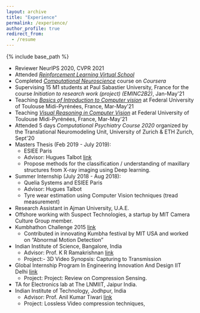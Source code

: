 ```yaml
---
layout: archive
title: "Experience"
permalink: /experience/
author_profile: true
redirect_from:
  - /resume
---
```


{% include base_path %}

* Reviewer NeurIPS 2020, CVPR 2021
* Attended *[Reinforcement Learning Virtual School](https://rlvs.aniti.fr/)* 
* Completed *[Computational Neuroscience](https://www.coursera.org/learn/computational-neuroscience)* course on *Coursera* 
* Supervising 15 M1 students at Paul Sabastier University, France for the course *Initiation to research work (project) (EMINC2B2)*,  Jan-May'21
* Teaching *[Basics of Introduction to Computer vision](https://rufinv.github.io/Intro2AI-advanced-class/)* at Federal University of Toulouse Midi-Pyrénées, France, Mar-May'21
* Teaching *[Visual Reasoning in Computer Vision](https://rufinv.github.io/Intro2AI-advanced-class/)* at Federal University of Toulouse Midi-Pyrénées, France, Mar-May'21
* Attended 5 days *Computational Psychiatry Course 2020* organized by the Translational Neuromodeling Unit, University of Zurich & ETH Zurich, Sept'20
* Masters Thesis (Feb 2019 - July 2019):
  * ESIEE Paris
  * Advisor: Hugues Talbot [link](https://hugues-talbot.github.io)
  * Propose methods for the classification / understanding of maxillary structures from X-ray imaging using Deep learning.
* Summer Internship (July 2018 - Aug 2018): 
  * Quelia Systems and ESIEE Paris 
  * Advisor: Hugues Talbot
  * Tyre wear estimation using Computer Vision techniques (tread measurement)
* Research Assistant in Ajman University, U.A.E.
* Offshore working with Suspect Technologies, a startup by MIT Camera Culture Group member.
* Kumbhathon Challenge 2015 [link](https://www.kumbha.org/)
  * Contributed in innovating Kumbha festival by MIT USA and worked on “Abnormal Motion Detection” 
* Indian Institute of Science, Bangalore, India 
  * Advisor: Prof. K R Ramakrishnan [link](http://iiscprofiles.irins.org/profile/3742)
  * Project:- 3D Video Synopsis: Capturing to Transmission
* Global Internship Program In Engineering Innovation And Design IIT Delhi [link](http://gipedi.iitd.ac.in/)
  * Project:  Project: Review on Compression Sensing.
* TA for Electronics lab at The LNMIIT, Jaipur India.
* Indian Institute of Technology, Jodhpur, India
  * Advisor: Prof. Anil Kumar Tiwari [link](http://home.iitj.ac.in/~akt/)
  * Project: Lossless Video compression techniques,
